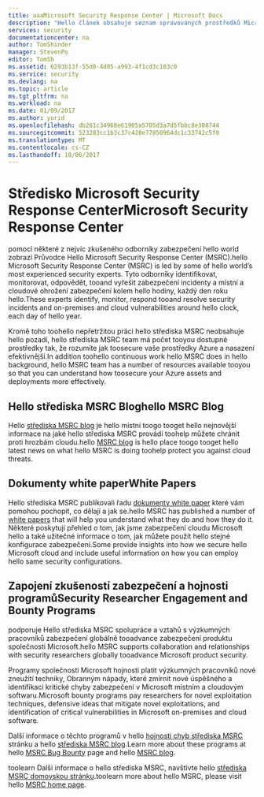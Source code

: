 ```yaml
---
title: aaaMicrosoft Security Response Center | Microsoft Docs
description: "Hello článek obsahuje seznam spravovaných prostředků Microsoft Security Response Center (MSRC), které se dají použít tooobtain Další informace o střediska MSRC postupy a doporučení."
services: security
documentationcenter: na
author: TomShinder
manager: StevenPo
editor: TomSh
ms.assetid: 6293b13f-55d0-4d85-a993-4f1cd3c103c0
ms.service: security
ms.devlang: na
ms.topic: article
ms.tgt_pltfrm: na
ms.workload: na
ms.date: 01/09/2017
ms.author: yurid
ms.openlocfilehash: db261c34968e61905a5705d3a7d5fbbc8e308744
ms.sourcegitcommit: 523283cc1b3c37c428e77850964dc1c33742c5f0
ms.translationtype: MT
ms.contentlocale: cs-CZ
ms.lasthandoff: 10/06/2017
---
```

# <a name="microsoft-security-response-center"></a><span data-ttu-id="1260c-103">Středisko Microsoft Security Response Center</span><span class="sxs-lookup"><span data-stu-id="1260c-103">Microsoft Security Response Center</span></span>
<span data-ttu-id="1260c-104">pomocí některé z nejvíc zkušeného odborníky zabezpečení hello world zobrazí Průvodce Hello Microsoft Security Response Center (MSRC).</span><span class="sxs-lookup"><span data-stu-id="1260c-104">hello Microsoft Security Response Center (MSRC) is led by some of hello world’s most experienced security experts.</span></span> <span data-ttu-id="1260c-105">Tyto odborníky identifikovat, monitorovat, odpovědět, tooand vyřešit zabezpečení incidenty a místní a cloudové ohrožení zabezpečení kolem hello hodiny, každý den roku hello.</span><span class="sxs-lookup"><span data-stu-id="1260c-105">These experts identify, monitor, respond tooand resolve security incidents and on-premises and cloud vulnerabilities around hello clock, each day of hello year.</span></span>

<span data-ttu-id="1260c-106">Kromě toho toohello nepřetržitou práci hello střediska MSRC neobsahuje hello pozadí, hello střediska MSRC team má počet tooyou dostupné prostředky tak, že rozumíte jak toosecure vaše prostředky Azure a nasazení efektivnější.</span><span class="sxs-lookup"><span data-stu-id="1260c-106">In addition toohello continuous work hello MSRC does in hello background, hello MSRC team has a number of resources available tooyou so that you can understand how toosecure your Azure assets and deployments more effectively.</span></span>

## <a name="hello-msrc-blog"></a><span data-ttu-id="1260c-107">Hello střediska MSRC Blog</span><span class="sxs-lookup"><span data-stu-id="1260c-107">hello MSRC Blog</span></span>
<span data-ttu-id="1260c-108">Hello [střediska MSRC blog](https://blogs.technet.microsoft.com/msrc/) je hello místní toogo tooget hello nejnovější informace na jaké hello střediska MSRC provádí toohelp můžete chránit proti hrozbám cloudu.</span><span class="sxs-lookup"><span data-stu-id="1260c-108">hello [MSRC blog](https://blogs.technet.microsoft.com/msrc/) is hello place toogo tooget hello latest news on what hello MSRC is doing toohelp protect you against cloud threats.</span></span>

## <a name="white-papers"></a><span data-ttu-id="1260c-109">Dokumenty white paper</span><span class="sxs-lookup"><span data-stu-id="1260c-109">White Papers</span></span>
<span data-ttu-id="1260c-110">Hello střediska MSRC publikovali řadu [dokumenty white paper](https://technet.microsoft.com/library/bb969102.aspx) které vám pomohou pochopit, co dělají a jak se.</span><span class="sxs-lookup"><span data-stu-id="1260c-110">hello MSRC has published a number of [white papers](https://technet.microsoft.com/library/bb969102.aspx) that will help you understand what they do and how they do it.</span></span> <span data-ttu-id="1260c-111">Některé poskytují přehled o tom, jak jsme zabezpečení cloudu Microsoft hello a také užitečné informace o tom, jak můžete použít hello stejné konfigurace zabezpečení.</span><span class="sxs-lookup"><span data-stu-id="1260c-111">Some provide insights into how we secure hello Microsoft cloud and include useful information on how you can employ hello same security configurations.</span></span>

## <a name="security-researcher-engagement-and-bounty-programs"></a><span data-ttu-id="1260c-112">Zapojení zkušeností zabezpečení a hojnosti programů</span><span class="sxs-lookup"><span data-stu-id="1260c-112">Security Researcher Engagement and Bounty Programs</span></span>
<span data-ttu-id="1260c-113">podporuje Hello střediska MSRC spolupráce a vztahů s výzkumných pracovníků zabezpečení globálně tooadvance zabezpečení produktu společnosti Microsoft.</span><span class="sxs-lookup"><span data-stu-id="1260c-113">hello MSRC supports collaboration and relationships with security researchers globally tooadvance Microsoft product security.</span></span>

<span data-ttu-id="1260c-114">Programy společnosti Microsoft hojnosti platit výzkumných pracovníků nové zneužití techniky, Obranným nápady, které zmírnit nové úspěšného a identifikaci kritické chyby zabezpečení v Microsoft místním a cloudovým softwaru.</span><span class="sxs-lookup"><span data-stu-id="1260c-114">Microsoft bounty programs pay researchers for novel exploitation techniques, defensive ideas that mitigate novel exploitations, and identification of critical vulnerabilities in Microsoft on-premises and cloud software.</span></span>

<span data-ttu-id="1260c-115">Další informace o těchto programů v hello [hojnosti chyb střediska MSRC](https://technet.microsoft.com/security/dn425036) stránku a hello [střediska MSRC blog](https://blogs.technet.microsoft.com/msrc/).</span><span class="sxs-lookup"><span data-stu-id="1260c-115">Learn more about these programs at hello [MSRC Bug Bounty](https://technet.microsoft.com/security/dn425036) page and hello [MSRC blog](https://blogs.technet.microsoft.com/msrc/).</span></span>

<span data-ttu-id="1260c-116">toolearn Další informace o hello střediska MSRC, navštivte hello [střediska MSRC domovskou stránku](https://technet.microsoft.com/library/dn440717.aspx).</span><span class="sxs-lookup"><span data-stu-id="1260c-116">toolearn more about hello MSRC, please visit hello [MSRC home page](https://technet.microsoft.com/library/dn440717.aspx).</span></span>
